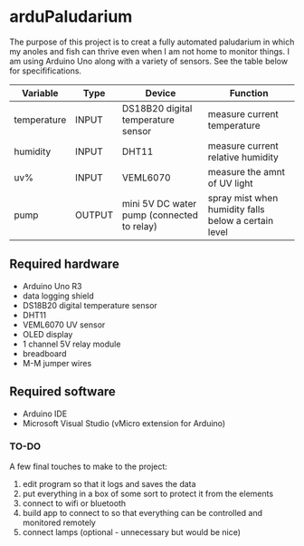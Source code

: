 # arduPaludarium
The purpose of this project is to creat a fully automated paludarium in which my anoles and fish can thrive even when I am not home to monitor things. I am using Arduino Uno along with a variety of sensors. See the table below for specififications. 

Variable    |  Type     |  Device                                      |  Function
------------|-----------|----------------------------------------------|----------------------
temperature |  INPUT    |  DS18B20 digital temperature sensor          |  measure current temperature
humidity    |  INPUT    |  DHT11                                       |  measure current relative humidity
uv%         |  INPUT    |  VEML6070                                    |  measure the amnt of UV light
pump        |  OUTPUT   |  mini 5V DC water pump (connected to relay)  |  spray mist when humidity falls below a certain level

## Required hardware
* Arduino Uno R3
* data logging shield
* DS18B20 digital temperature sensor
* DHT11
* VEML6070 UV sensor
* OLED display
* 1 channel 5V relay module
* breadboard
* M-M jumper wires

## Required software
* Arduino IDE
* Microsoft Visual Studio (vMicro extension for Arduino)

### TO-DO
A few final touches to make to the project:
1. edit program so that it logs and saves the data
2. put everything in a box of some sort to protect it from the elements
3. connect to wifi or bluetooth
4. build app to connect to so that everything can be controlled and monitored remotely
5. connect lamps (optional - unnecessary but would be nice)

